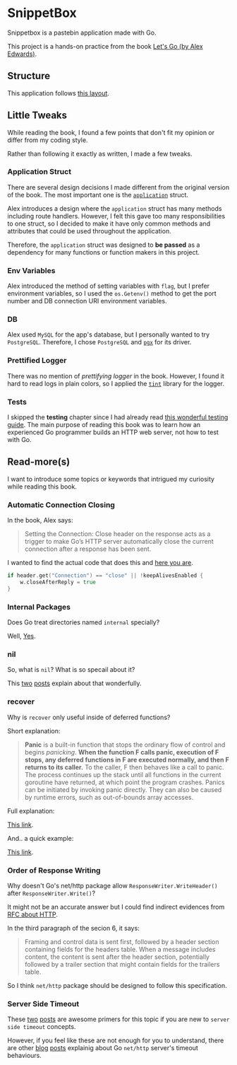 # SnippetBox

Snippetbox is a pastebin application made with Go.

This project is a hands-on practice from the book [Let's Go (by Alex Edwards)](https://lets-go.alexedwards.net/).

## Structure

This application follows [this layout](https://go.dev/doc/modules/layout#server-project).

## Little Tweaks

While reading the book, I found a few points that don't fit my opinion or differ from my coding style.

Rather than following it exactly as written, I made a few tweaks.

### Application Struct

There are several design decisions I made different from the original version of the book. The most important one is the [`application`](./cmd/web/application.go) struct.

Alex introduces a design where the `application` struct has many methods including route handlers. However, I felt this gave too many responsibilities to one struct, so I decided to make it have only common methods and attributes that could be used throughout the application.

Therefore, the `application` struct was designed to **be passed** as a dependency for many functions or function makers in this project.

### Env Variables

Alex introduced the method of setting variables with `flag`, but I prefer environment variables, so I used the `os.Getenv()` method to get the port number and DB connection URI environment variables.

### DB

Alex used `MySQL` for the app's database, but I personally wanted to try `PostgreSQL`. Therefore, I chose `PostgreSQL` and [`pgx`](https://github.com/jackc/pgx) for its driver.

### Prettified Logger

There was no mention of _prettifying logger_ in the book. However, I found it hard to read logs in plain colors, so I applied the [`tint`](https://github.com/lmittmann/tint) library for the logger.

### Tests

I skipped the **testing** chapter since I had already read [this wonderful testing guide](https://quii.gitbook.io/learn-go-with-tests). The main purpose of reading this book was to learn how an experienced Go programmer builds an HTTP web server, not how to test with Go.

## Read-more(s)

I want to introduce some topics or keywords that intrigued my curiosity while reading this book.

### Automatic Connection Closing

In the book, Alex says:

> Setting the Connection: Close header on the response acts as a trigger to make Go’s
> HTTP server automatically close the current connection after a response has been sent.

I wanted to find the actual code that does this and [here you are](https://cs.opensource.google/go/go/+/refs/tags/go1.24.2:src/net/http/server.go;l=1397).

```go
if header.get("Connection") == "close" || !keepAlivesEnabled {
	w.closeAfterReply = true
}
```

### Internal Packages

Does Go treat directories named `internal` specially?

Well, [Yes](https://go.dev/doc/go1.4#internalpackages).

### nil

So, what is `nil`? What is so specail about it?

This [two](https://go101.org/article/nil.html) [posts](https://www.dolthub.com/blog/2023-09-08-much-ado-about-nil-things/) explain about that wonderfully.

### recover

Why is `recover` only useful inside of deferred functions?

Short explanation:

> **Panic** is a built-in function that stops the ordinary flow of control and begins _panicking_. **When the function F calls panic, execution of F stops, any deferred functions in F are executed normally, and then F returns to its caller.** To the caller, F then behaves like a call to panic. The process continues up the stack until all functions in the current goroutine have returned, at which point the program crashes. Panics can be initiated by invoking panic directly. They can also be caused by runtime errors, such as out-of-bounds array accesses.

Full explanation:

[This link](https://go.dev/blog/defer-panic-and-recover).

And.. a quick example:

[This link](https://gobyexample.com/recover).

### Order of Response Writing

Why doesn't Go's net/http package allow `ResponseWriter.WriteHeader()` after `ResponseWriter.Write()`?

It might not be an accurate answer but I could find indirect evidences from [RFC about HTTP](https://www.rfc-editor.org/rfc/rfc9110.html#section-6).

In the third paragraph of the secion 6, it says:

> Framing and control data is sent first, followed by a header section containing fields for the headers table. When a message includes content, the content is sent after the header section, potentially followed by a trailer section that might contain fields for the trailers table.

So I think `net/http` package should be designed to follow this specification.

### Server Side Timeout

These [two](https://blog.cloudflare.com/exposing-go-on-the-internet/) [posts](https://blog.cloudflare.com/the-complete-guide-to-golang-net-http-timeouts/) are awesome primers for this topic if you are new to `server side timeout` concepts.

However, if you feel like these are not enough for you to understand, there are other [blog](https://adam-p.ca/blog/2022/01/golang-http-server-timeouts/) [posts](https://ieftimov.com/posts/make-resilient-golang-net-http-servers-using-timeouts-deadlines-context-cancellation/) explainig about Go `net/http` server's timeout behaviours.
